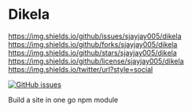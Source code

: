 # Dikela
https://img.shields.io/github/issues/sjayjay005/dikela
https://img.shields.io/github/forks/sjayjay005/dikela
https://img.shields.io/github/stars/sjayjay005/dikela
https://img.shields.io/github/license/sjayjay005/dikela
https://img.shields.io/twitter/url?style=social

[![GitHub issues](https://img.shields.io/github/issues/sjayjay005/dikela)](https://github.com/sjayjay005/dikela/issues)

Build a site in one go npm module
